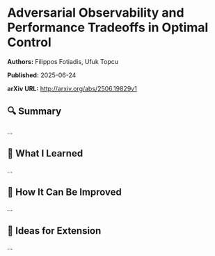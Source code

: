 # Adversarial Observability and Performance Tradeoffs in Optimal Control
**Authors:** Filippos Fotiadis, Ufuk Topcu

**Published:** 2025-06-24

**arXiv URL:** http://arxiv.org/abs/2506.19829v1

## 🔍 Summary

...

## 🧠 What I Learned

...

## 🔬 How It Can Be Improved

...

## 🧪 Ideas for Extension

...
